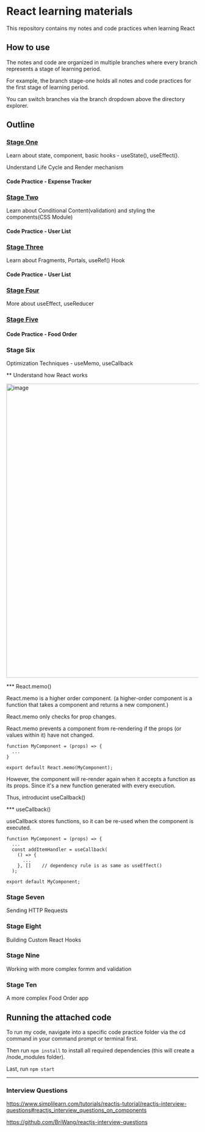 # React learning materials

This repository contains my notes and code practices when learning React

## How to use

The notes and code are organized in multiple branches where every branch represents a stage of learning period.

For example, the branch stage-one holds all notes and code practices for the first stage of learning period.

You can switch branches via the branch dropdown above the directory explorer.


## Outline

### [Stage One](https://github.com/BriWang/React-tutorial/tree/1.stage-one)

Learn about state, component, basic hooks - useState(), useEffect().

Understand Life Cycle and Render mechanism

#### Code Practice - Expense Tracker

### [Stage Two](https://github.com/BriWang/React-tutorial/tree/2.stage-two)

Learn about Conditional Content(validation) and styling the components(CSS Module)

#### Code Practice - User List

### [Stage Three](https://github.com/BriWang/React-tutorial/tree/3.stage-three)

Learn about Fragments, Portals, useRef() Hook

#### Code Practice - User List

### [Stage Four](https://github.com/BriWang/React-tutorial/tree/4.stage-four)

More about useEffect, useReducer

### [Stage Five](https://github.com/BriWang/React-tutorial/tree/5.stage-five) 

#### Code Practice - Food Order 

### Stage Six

Optimization Techniques - useMemo, useCallback

** Understand how React works

<img width="768" alt="image" src="https://user-images.githubusercontent.com/38158251/186793799-f99515c7-02f4-4863-8b41-b64894e0b257.png">

*** React.memo()

React.memo is a higher order component. (a higher-order component is a function that takes a component and returns a new component.)

React.memo only checks for prop changes.

React.memo prevents a component from re-rendering if the props (or values within it) have not changed.

```
function MyComponent = (props) => {
  ...
}

export default React.memo(MyComponent);
```

However, the component will re-render again when it accepts a function as its props. Since it's a new function generated with every execution. 

Thus, introducint useCallback()

*** useCallback()

useCallback stores functions, so it can be re-used when the component is executed.

```
function MyComponent = (props) => {
  ...
  const addItemHandler = useCallback(
    () => {
      ...
    }, []    // dependency rule is as same as useEffect()
  );

export default MyComponent;
```

### Stage Seven

Sending HTTP Requests

### Stage Eight

Building Custom React Hooks

### Stage Nine

Working with more complex formm and validation

### Stage Ten

A more complex Food Order app


## Running the attached code

To run my code, navigate into a specific code practice folder via the cd command in your command prompt or terminal first.

Then run ```npm install``` to install all required dependencies (this will create a /node_modules folder).

Last, run ```npm start```

---------------------------------------------------------------------------------------------------------------------------------------------


### Interview Questions

https://www.simplilearn.com/tutorials/reactjs-tutorial/reactjs-interview-questions#reactjs_interview_questions_on_components

https://github.com/BriWang/reactjs-interview-questions

